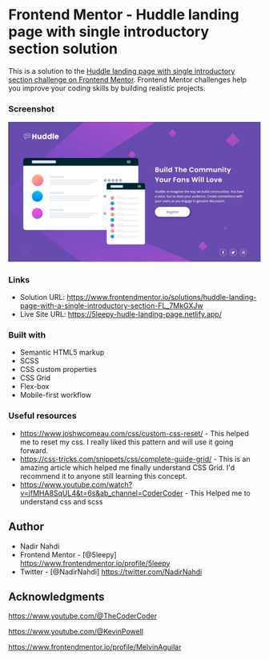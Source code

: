 # Frontend Mentor - Huddle landing page with single introductory section solution

This is a solution to the [Huddle landing page with single introductory section challenge on Frontend Mentor](https://www.frontendmentor.io/challenges/huddle-landing-page-with-a-single-introductory-section-B_2Wvxgi0). Frontend Mentor challenges help you improve your coding skills by building realistic projects. 

### Screenshot

![](./Screenshot.jpg)

### Links

- Solution URL: https://www.frontendmentor.io/solutions/huddle-landing-page-with-a-single-introductory-section-FL_7MkGXJw
- Live Site URL: https://5leepy-hudle-landing-page.netlify.app/

### Built with

- Semantic HTML5 markup
- SCSS
- CSS custom properties
- CSS Grid
- Flex-box
- Mobile-first workflow
### Useful resources

- https://www.joshwcomeau.com/css/custom-css-reset/ - This helped me to reset my css. I really liked this pattern and will use it going forward.
- https://css-tricks.com/snippets/css/complete-guide-grid/ - This is an amazing article which helped me finally understand CSS Grid. I'd recommend it to anyone still learning this concept.
- https://www.youtube.com/watch?v=jfMHA8SqUL4&t=6s&ab_channel=CoderCoder - This Helped me to understand css and scss 


## Author

- Nadir Nahdi
- Frontend Mentor - [@5leepy] https://www.frontendmentor.io/profile/5leepy
- Twitter - [@NadirNahdi] https://twitter.com/NadirNahdi



## Acknowledgments

https://www.youtube.com/@TheCoderCoder 

https://www.youtube.com/@KevinPowell

https://www.frontendmentor.io/profile/MelvinAguilar
